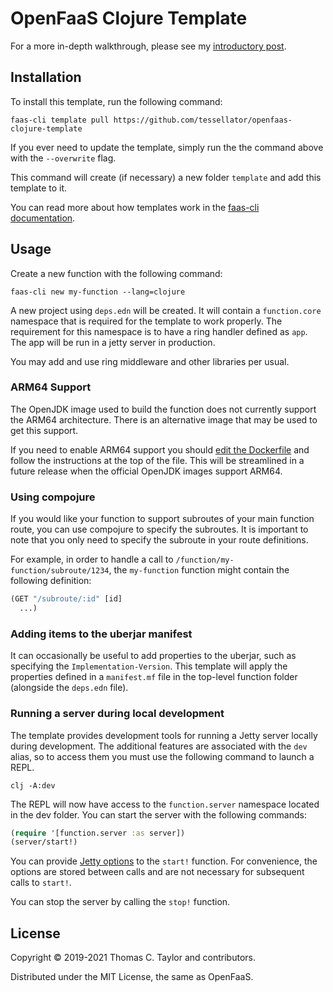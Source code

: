 # OpenFaaS Clojure Template

For a more in-depth walkthrough, please see my [introductory post](http://www.tessellator.net/2019-01-25-introducing-openfaas-clojure-template/).


## Installation

To install this template, run the following command:

```
faas-cli template pull https://github.com/tessellator/openfaas-clojure-template
```

If you ever need to update the template, simply run the the command above with
the `--overwrite` flag.

This command will create (if necessary) a new folder `template` and add this
template to it.

You can read more about how templates work in the
[faas-cli documentation](https://github.com/openfaas/faas-cli/blob/master/guide/TEMPLATE.md).


## Usage

Create a new function with the following command:

```
faas-cli new my-function --lang=clojure
```

A new project using `deps.edn` will be created. It will contain a `function.core`
namespace that is required for the template to work properly. The requirement
for this namespace is to have a ring handler defined as `app`. The app will
be run in a jetty server in production.

You may add and use ring middleware and other libraries per usual.

### ARM64 Support

The OpenJDK image used to build the function does not currently support the
ARM64 architecture. There is an alternative image that may be used to get this
support.

If you need to enable ARM64 support you should
[edit the Dockerfile](https://docs.openfaas.com/cli/templates/#update-the-dockerfile)
and follow the instructions at the top of the file. This will be streamlined in
a future release when the official OpenJDK images support ARM64.

### Using compojure

If you would like your function to support subroutes of your main function
route, you can use compojure to specify the subroutes. It is important to note
that you only need to specify the subroute in your route definitions.

For example, in order to handle a call to `/function/my-function/subroute/1234`,
the `my-function` function might contain the following definition:

```clojure
(GET "/subroute/:id" [id]
  ...)
```


### Adding items to the uberjar manifest

It can occasionally be useful to add properties to the uberjar, such as
specifying the `Implementation-Version`. This template will apply the properties
defined in a `manifest.mf` file in the top-level function folder (alongside the
`deps.edn` file).


### Running a server during local development

The template provides development tools for running a Jetty server locally
during development. The additional features are associated with the `dev` alias,
so to access them you must use the following command to launch a REPL.

```
clj -A:dev
```

The REPL will now have access to the `function.server` namespace located in the
dev folder. You can start the server with the following commands:

```clojure
(require '[function.server :as server])
(server/start!)
```

You can provide [Jetty options](http://ring-clojure.github.io/ring/ring.adapter.jetty.html#var-run-jetty)
to the `start!` function. For convenience, the options are stored between calls
and are not necessary for subsequent calls to `start!`.

You can stop the server by calling the `stop!` function.


## License

Copyright © 2019-2021 Thomas C. Taylor and contributors.

Distributed under the MIT License, the same as OpenFaaS.
